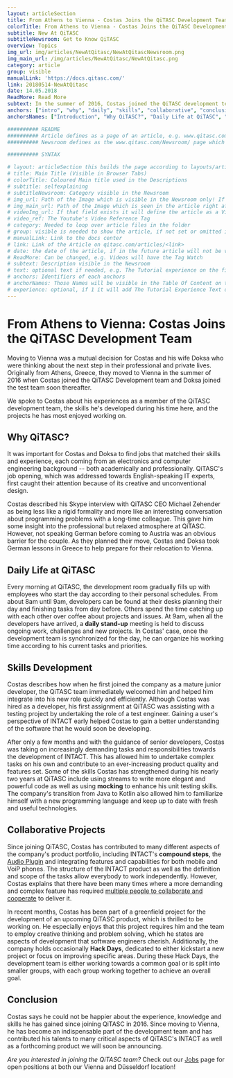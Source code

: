```yaml
---
layout: articleSection
title: From Athens to Vienna - Costas Joins the QiTASC Development Team
colorTitle: From Athens to Vienna - Costas Joins the QiTASC Development Team
subtitle: New At QiTASC
subtitleNewsroom: Get to Know QiTASC
overview: Topics
img_url: img/articles/NewAtQitasc/NewAtQitascNewsroom.png
img_main_url: /img/articles/NewAtQitasc/NewAtQitasc.png
category: article
group: visible
manualLink: 'https://docs.qitasc.com/'
link: 20180514-NewAtQitasc
date: 14.05.2018
ReadMore: Read More
subtext: In the summer of 2016, Costas joined the QiTASC development team. Since then, he's worked on projects covering a range of INTACT functionality. Meet Costas and find out what he enjoys most about developing for QiTASC!
anchors: ["intro", "why", "daily", "skills", "collaborative", "conclusion"]
anchorsNames: ["Introduction", "Why QiTASC?", "Daily Life at QiTASC", "Skills Development", "Collaborative Projects", "Conclusion"]

########## README
########## Article defines as a page of an article, e.g. www.qitasc.com/articles/20180320-VirtualPhones
########## Newsroom defines as the www.qitasc.com/Newsroom/ page which contains the articles

########## SYNTAX

# layout: articleSection this builds the page according to layouts/articleSection.html
# title: Main Title (Visible in Browser Tabs)
# colorTitle: Coloured Main title used in the Descriptions
# subtitle: selfexplaining
# subtitleNewsroom: Category visible in the Newsroom
# img_url: Path of the Image which is visible in the Newsroom only! If / is at beginning of path it is the global
# img_main_url: Path of the Image which is seen in the article right after the Title and subtext
# videoImg_url: If that field exists it will define the article as a Video and takes the image as a preview in the newsroom
# video_ref: The Youtube's Video Reference Tag
# category: Needed to loop over article files in the folder
# group: visible is needed to show the article, if not set or omitted it will not appear
# manualLink: Link to the docs center
# link: Link of the Article on qitasc.com/articles/<link>
# date: the date of the article, if in the future article will not be visible
# ReadMore: Can be changed, e.g. Videos will have the Tag Watch
# subtext: Description visible in the Newsroom
# text: optional text if needed, e.g. The Tutorial experience on the field experience takes the text message.
# anchors: Identifiers of each anchors
# anchorNames: Those Names will be visible in the Table Of Content on the Article View
# experience: optional, if 1 it will add The Tutorial Experience Text on top of the article -> More infos are in the layout
---
```



# From Athens to Vienna: Costas Joins the QiTASC Development Team <a name="intro"></a>

Moving to Vienna was a mutual decision for Costas and his wife Doksa who were thinking about the next step in their professional and private lives. Originally from Athens, Greece, they moved to Vienna in the summer of 2016 when Costas joined the QiTASC Development team and Doksa joined the test team soon thereafter.

We spoke to Costas about his experiences as a member of the QiTASC development team, the skills he's developed during his time here, and the projects he has most enjoyed working on.

## Why QiTASC? <a name="why"></a>
It was important for Costas and Doksa to find jobs that matched their skills and experience, each coming from an electronics and computer engineering background -- both academically and professionally. QiTASC's job opening, which was addressed towards English-speaking IT experts, first caught their attention because of its creative and unconventional design.

Costas described his Skype interview with QiTASC CEO Michael Zehender as being less like a rigid formality and more like an interesting conversation about programming problems with a long-time colleague. This gave him some insight into the professional but relaxed atmosphere at QiTASC. However, not speaking German before coming to Austria was an obvious barrier for the couple. As they planned their move, Costas and Doksa took German lessons in Greece to help prepare for their relocation to Vienna.


## Daily Life at QiTASC <a name="daily"></a>
Every morning at QiTASC, the development room gradually fills up with employees who start the day according to their personal schedules. From about 8am until 9am, developers can be found at their desks planning their day and finishing tasks from day before. Others spend the time catching up with each other over coffee about projects and issues. At 9am, when all the developers have arrived, a **daily stand-up** meeting is held to discuss ongoing work, challenges and new projects. In Costas' case, once the development team is synchronized for the day, he can organize his working time according to his current tasks and priorities.


## Skills Development <a name="skills"></a>
Costas describes how when he first joined the company as a mature junior developer, the QiTASC team immediately welcomed him and helped him integrate into his new role quickly and efficiently. Although Costas was hired as a developer, his first assignment at QiTASC was assisting with a testing project by undertaking the role of a test engineer. Gaining a user's perspective of INTACT early helped Costas to gain a better understanding of the software that he would soon be developing.

After only a few months and with the guidance of senior developers, Costas was taking on increasingly demanding tasks and responsibilities towards the development of INTACT. This has allowed him to undertake complex tasks on his own and contribute to an ever-increasing product quality and features set. Some of the skills Costas has strengthened during his nearly two years at QiTASC include using streams to write more elegant and powerful code as well as using **mocking** to enhance his unit testing skills. The company's transition from Java to Kotlin also allowed him to familiarize himself with a new programming language and keep up to date with fresh and useful technologies.

## Collaborative Projects <a name="collaboration"></a>
Since joining QiTASC, Costas has contributed to many different aspects of the company's product portfolio, including INTACT's **compound steps**, the [Audio Plugin](http://www.qitasc.com/articles/20180326-AudioPlugin) and integrating features and capabilities for both mobile and VoiP phones. The structure of the INTACT product as well as the definition and scope of the tasks allow everybody to work independently. However, Costas explains that there have been many times where a more demanding and complex feature has required [multiple people to collaborate and cooperate](http://www.qitasc.com/articles/20180430-peopleOfQitasc#audio) to deliver it.

In recent months, Costas has been part of a greenfield project for the development of an upcoming QiTASC product, which is thrilled to be working on. He especially enjoys that this project requires him and the team to employ creative thinking and problem solving, which he states are aspects of development that software engineers cherish. Additionally, the company holds occasionally **Hack Days**, dedicated to either kickstart a new project or focus on improving specific areas. During these Hack Days, the development team is either working towards a common goal or is split into smaller groups, with each group working together to achieve an overall goal.


## Conclusion <a name="conclusion"></a>
Costas says he could not be happier about the experience, knowledge and skills he has gained since joining QiTASC in 2016. Since moving to Vienna, he has become an indispensable part of the development team and has contributed his talents to many critical aspects of QiTASC's INTACT as well as a forthcoming product we will soon be announcing.

*Are you interested in joining the QiTASC team?* Check out our [Jobs](http://www.qitasc.com/about/team/#jobs) page for open positions at both our Vienna and Düsseldorf location!
